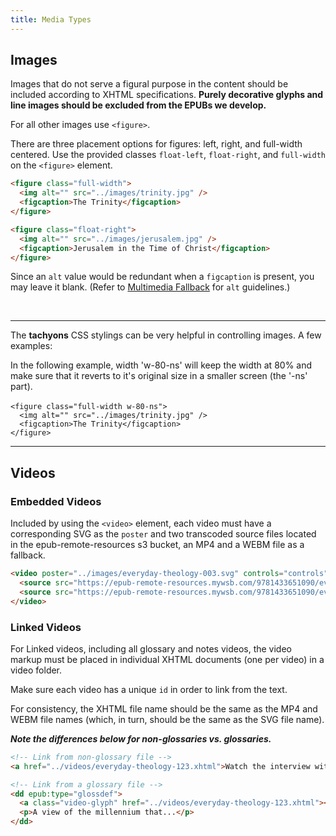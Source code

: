 ```yaml
---
title: Media Types
---
```

## Images

Images that do not serve a figural purpose in the content should be included according to XHTML specifications. **Purely decorative glyphs and line images should be excluded from the EPUBs we develop.**

For all other images use `<figure>`.

There are three placement options for figures: left, right, and full-width centered. Use the provided classes `float-left`, `float-right`, and `full-width` on the `<figure>` element.

```html
<figure class="full-width">
  <img alt="" src="../images/trinity.jpg" />
  <figcaption>The Trinity</figcaption>
</figure>

<figure class="float-right">
  <img alt="" src="../images/jerusalem.jpg" />
  <figcaption>Jerusalem in the Time of Christ</figcaption>
</figure>
```

Since an `alt` value would be redundant when a `figcaption` is present, you may leave it blank. (Refer to [Multimedia Fallback](html_style.html#Multimedia-Fallback) for `alt` guidelines.)

<br />

~~<hr />~~

The **tachyons** CSS stylings can be very helpful in controlling images. A few examples:

In the following example, width 'w-80-ns' will keep the width at 80% and make sure that it reverts to it's original size in a smaller screen (the '-ns' part). \
\
`<figure class="full-width w-80-ns">`\
`  <img alt="" src="../images/trinity.jpg" />`\
`  <figcaption>The Trinity</figcaption>`\
`</figure>`

<hr />

## Videos

### Embedded Videos

Included by using the `<video>` element, each video must have a corresponding SVG as the `poster` and two transcoded source files located in the epub-remote-resources s3 bucket, an MP4 and a WEBM file as a fallback.

```html
<video poster="../images/everyday-theology-003.svg" controls="controls" preload="none">
  <source src="https://epub-remote-resources.mywsb.com/9781433651090/everyday-theology-003.mp4" type="video/mp4" />
  <source src="https://epub-remote-resources.mywsb.com/9781433651090/everyday-theology-003.webm" type="video/webm" />
</video>
```

### Linked Videos

For Linked videos, including all glossary and notes videos, the video markup must be placed in individual XHTML documents (one per video) in a video folder.

Make sure each video has a unique `id` in order to link from the text.

For consistency, the XHTML file name should be the same as the MP4 and WEBM file names (which, in turn, should be the same as the SVG file name).

**_Note the differences below for non-glossaries vs. glossaries._**

```html
<!-- Link from non-glossary file -->
<a href="../videos/everyday-theology-123.xhtml">Watch the interview with Soandso.</a>

<!-- Link from a glossary file -->
<dd epub:type="glossdef">
  <a class="video-glyph" href="../videos/everyday-theology-123.xhtml"></a>
  <p>A view of the millennium that...</p>
</dd>
```
